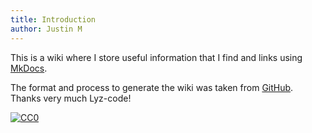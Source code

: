 ```yaml
---
title: Introduction
author: Justin M
---
```


This is a wiki where I store useful information that I find and links using
[MkDocs](https://www.mkdocs.org/).

The format and process to generate the wiki was taken from [GitHub](https://github.com/lyz-code/blue-book).
Thanks very much Lyz-code!

[![CC0](https://img.shields.io/badge/license-CC0-0a0a0a.svg?style=flat&colorA=0a0a0a)](https://creativecommons.org/publicdomain/zero/1.0/)
